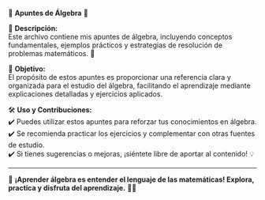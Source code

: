 🔷 **Apuntes de Álgebra** 🔷  

📌 **Descripción:**  
Este archivo contiene mis apuntes de álgebra, incluyendo conceptos fundamentales, ejemplos prácticos y estrategias de resolución de problemas matemáticos. 🧩  

🎯 **Objetivo:**  
El propósito de estos apuntes es proporcionar una referencia clara y organizada para el estudio del álgebra, facilitando el aprendizaje mediante explicaciones detalladas y ejercicios aplicados.   

🛠️ **Uso y Contribuciones:**  
✔️ Puedes utilizar estos apuntes para reforzar tus conocimientos en álgebra.  
✔️ Se recomienda practicar los ejercicios y complementar con otras fuentes de estudio.  
✔️ Si tienes sugerencias o mejoras, ¡siéntete libre de aportar al contenido! 💡  

---

📢 **¡Aprender álgebra es entender el lenguaje de las matemáticas! Explora, practica y disfruta del aprendizaje.** 📖✨  
